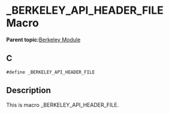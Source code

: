 # \_BERKELEY\_API\_HEADER\_FILE Macro

**Parent topic:**[Berkeley Module](GUID-5F35C98C-EC8E-40FF-9B62-3B31D508F820.md)

## C

```
#define _BERKELEY_API_HEADER_FILE 
```

## Description

This is macro \_BERKELEY\_API\_HEADER\_FILE.

